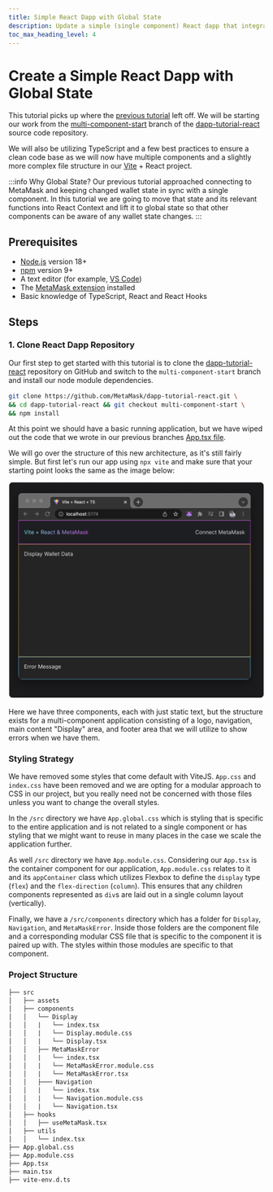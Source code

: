 ```yaml
---
title: Simple React Dapp with Global State
description: Update a simple (single component) React dapp that integrates MetaMask to utilize React Context Provider (global state).
toc_max_heading_level: 4
---
```


# Create a Simple React Dapp with Global State

This tutorial picks up where the [previous tutorial](./simple-react-dapp-local-state.md) left off. We will be starting our work from the [multi-component-start](https://github.com/MetaMask/dapp-tutorial-react/tree/multi-component-start) branch of the [dapp-tutorial-react](https://github.com/MetaMask/dapp-tutorial-react) source code repository.

We will also be utilizing TypeScript and a few best practices to ensure a clean code base as we will now have multiple components and a slightly more complex file structure in our [Vite](https://v3.vitejs.dev/guide/) + React project.

:::info Why Global State?
Our previous tutorial approached connecting to MetaMask and keeping changed wallet state in sync with a single component. In this tutorial we are going to move that state and its relevant functions into React Context and lift it to global state so that other components can be aware of any wallet state changes.
:::

## Prerequisites

- [Node.js](https://nodejs.org/) version 18+
- [npm](https://docs.npmjs.com/downloading-and-installing-node-js-and-npm) version 9+
- A text editor (for example, [VS Code](https://code.visualstudio.com/))
- The [MetaMask extension](https://metamask.io/download) installed
- Basic knowledge of TypeScript, React and React Hooks

## Steps

### 1. Clone React Dapp Repository

Our first step to get started with this tutorial is to clone the [dapp-tutorial-react](https://github.com/MetaMask/dapp-tutorial-react) repository on GitHub and switch to the `multi-component-start` branch and install our node module dependencies.

```bash
git clone https://github.com/MetaMask/dapp-tutorial-react.git \
&& cd dapp-tutorial-react && git checkout multi-component-start \
&& npm install
```

At this point we should have a basic running application, but we have wiped out the code that we wrote in our previous branches [App.tsx file](https://github.com/MetaMask/dapp-tutorial-react/blob/single-component-final/src/App.tsx).

We will go over the structure of this new architecture, as it's still fairly simple. But first let's run our app using `npx vite` and make sure that your starting point looks the same as the image below:

![](../assets/tutorials/react-dapp/pt2-01.png)

Here we have three components, each with just static text, but the structure exists for a multi-component application consisting of a logo, navigation, main content "Display" area, and footer area that we will utilize to show errors when we have them.

### Styling Strategy

We have removed some styles that come default with ViteJS. `App.css` and `index.css` have been removed and we are opting for a modular approach to CSS in our project, but you really need not be concerned with those files unless you want to change the overall styles.

In the `/src` directory we have `App.global.css` which is styling that is specific to the entire application and is not related to a single component or has styling that we might want to reuse in many places in the case we scale the application further.

As well `/src` directory we have `App.module.css`. Considering our `App.tsx` is the container component for our application, `App.module.css` relates to it and its `appContainer` class which utilizes Flexbox to define the `display` type (`flex`) and the `flex-direction` (`column`). This ensures that any children components represented as `div`s are laid out in a single column layout (vertically).

Finally, we have a `/src/components` directory which has a folder for `Display`, `Navigation`, and `MetaMaskError`. Inside those folders are the component file and a corresponding modular CSS file that is specific to the component it is paired up with. The styles within those modules are specific to that component.

### Project Structure


```
├── src
│   ├── assets
│   ├── components
│   │   └── Display
│   │   |   └── index.tsx
│   │   |   └── Display.module.css
│   │   |   └── Display.tsx
│   │   ├── MetaMaskError
│   │   |   └── index.tsx
│   │   |   └── MetaMaskError.module.css
│   │   |   └── MetaMaskError.tsx
│   │   ├─── Navigation
│   │   |   └── index.tsx
│   │   |   └── Navigation.module.css
│   │   |   └── Navigation.tsx
│   ├── hooks
│   │   ├── useMetaMask.tsx
│   ├── utils
│   │   └── index.tsx
├── App.global.css
├── App.module.css
├── App.tsx
├── main.tsx
├── vite-env.d.ts
```